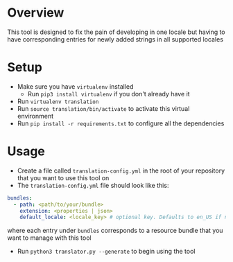 # Overview
This tool is designed to fix the pain of developing in one locale but having to have corresponding entries for newly added strings in all supported locales

# Setup
* Make sure you have `virtualenv` installed
    * Run `pip3 install virtualenv` if you don't already have it
* Run `virtualenv translation`
* Run `source translation/bin/activate` to activate this virtual environment
* Run `pip install -r requirements.txt` to configure all the dependencies

# Usage
* Create a file called `translation-config.yml` in the root of your repository that you want to use this tool on
* The `translation-config.yml` file should look like this:
```yaml
bundles:
  - path: <path/to/your/bundle>
    extension: <properties | json>
    default_locale: <locale_key> # optional key. Defaults to en_US if not provided
```
where each entry under `bundles` corresponds to a resource bundle that you want to manage with this tool
* Run `python3 translator.py --generate` to begin using the tool

